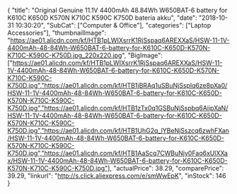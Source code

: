 {
	"title": "Original Genuine 11.1V 4400mAh 48.84Wh W650BAT-6 battery for K610C K650D K570N K710C K590C K750D bateria akku",
	"date": "2018-10-31 10:30:20",
	"SubCat": ["Computer & Office"],
	"categories": ["Laptop Accessories"],
	"thumbnailImage": "https://ae01.alicdn.com/kf/HTB1pLWIXsrrK1RjSspaq6AREXXaS/HSW-11-1V-4400mAh-48-84Wh-W650BAT-6-battery-for-K610C-K650D-K570N-K710C-K590C-K750D.jpg_220x220.jpg",
	"BigImage": ["https://ae01.alicdn.com/kf/HTB1pLWIXsrrK1RjSspaq6AREXXaS/HSW-11-1V-4400mAh-48-84Wh-W650BAT-6-battery-for-K610C-K650D-K570N-K710C-K590C-K750D.jpg","https://ae01.alicdn.com/kf/HTB1jBRAq1uSBuNjSsplq6ze8pXa0/HSW-11-1V-4400mAh-48-84Wh-W650BAT-6-battery-for-K610C-K650D-K570N-K710C-K590C-K750D.jpg","https://ae01.alicdn.com/kf/HTB1zTx0q1GSBuNjSspbq6AiipXaN/HSW-11-1V-4400mAh-48-84Wh-W650BAT-6-battery-for-K610C-K650D-K570N-K710C-K590C-K750D.jpg","https://ae01.alicdn.com/kf/HTB1UhG2q_lYBeNjSszcq6zwhFXan/HSW-11-1V-4400mAh-48-84Wh-W650BAT-6-battery-for-K610C-K650D-K570N-K710C-K590C-K750D.jpg","https://ae01.alicdn.com/kf/HTB1AaScq7CWBuNjy0Faq6xUlXXax/HSW-11-1V-4400mAh-48-84Wh-W650BAT-6-battery-for-K610C-K650D-K570N-K710C-K590C-K750D.jpg"],
	"actualPrice": 38.29,
	"comparePrice": 39.29,
	"linkurl": "http://s.click.aliexpress.com/e/smWwEpK",
	"inStock": 146
}
